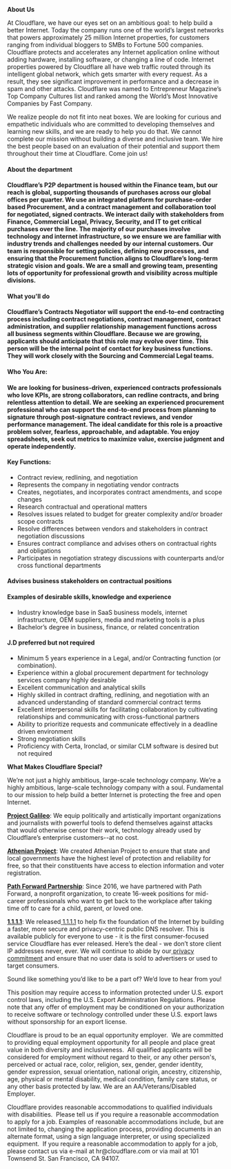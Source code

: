 <div class="content-intro">
	<div><strong>About Us</strong></div>
	<div>
		<p><span style="font-weight: 400;">At Cloudflare, we have our eyes set on an ambitious goal: to help build a better Internet. Today the company runs one of the world’s largest networks that powers approximately 25 million Internet properties, for customers ranging from individual bloggers to SMBs to Fortune 500 companies. Cloudflare protects and accelerates any Internet application online without adding hardware, installing software, or changing a line of code. Internet properties powered by Cloudflare all have web traffic routed through its intelligent global network, which gets smarter with every request. As a result, they see significant improvement in performance and a decrease in spam and other attacks. Cloudflare was named to Entrepreneur Magazine’s Top Company Cultures list and ranked among the World’s Most Innovative Companies by Fast Company.</span><span style="font-weight: 400;">&nbsp;</span></p>
		<p><span style="font-weight: 400;">We realize people do not fit into neat boxes. We are looking for curious and empathetic individuals who are committed to developing themselves and learning new skills, and we are ready to help you do that. We cannot complete our mission without building a diverse and inclusive team. We hire the best people based on an evaluation of their potential and support them throughout their time at Cloudflare. Come join us!&nbsp;</span></p>
	</div>
</div>
<h4><strong>About the department</strong></h4>
<h4>Cloudflare’s P2P department is housed within the Finance team, but our reach is global, supporting thousands of purchases across our global offices per quarter. We use an integrated platform for purchase-order based Procurement, and a contract management and collaboration tool for negotiated, signed contracts. We interact daily with stakeholders from Finance, Commercial Legal, Privacy, Security, and IT to get critical purchases over the line. The majority of our purchases involve technology and internet infrastructure, so we ensure we are familiar with industry trends and challenges needed by our internal customers. Our team is responsible for setting policies, defining new processes, and ensuring that the Procurement function aligns to Cloudflare’s long-term strategic vision and goals. We are a small and growing team, presenting lots of opportunity for professional growth and visibility across multiple divisions.</h4>
<h4><strong>What you'll do</strong></h4>
<h4>Cloudflare’s <strong>Contracts Negotiator </strong>will support the end-to-end contracting process including contract negotiations, contract management, contract administration, and supplier relationship management functions across all business segments within Cloudflare. Because we are growing, applicants should anticipate that this role may evolve over time. This person will be the internal point of contact for key business functions. They will work closely with the Sourcing and Commercial Legal teams.&nbsp;</h4>
<h4><strong>Who You Are:</strong></h4>
<h4>We are looking for business-driven, experienced contracts professionals who love KPIs, are strong collaborators, can redline contracts, and bring relentless attention to detail. We are seeking an experienced procurement professional who can support the end-to-end process from planning to signature through post-signature contract reviews, and vendor performance management. The ideal candidate for this role is a proactive problem solver, fearless, approachable, and adaptable. You enjoy spreadsheets, seek out metrics to maximize value, exercise judgment and operate independently.</h4>
<h4><strong>Key Functions:</strong></h4>
<ul>
	<li>Contract review, redlining, and negotiation</li>
	<li>Represents the company in negotiating vendor contracts</li>
	<li>Creates, negotiates, and incorporates contract amendments, and scope changes</li>
	<li>Research contractual and operational matters</li>
	<li>Resolves issues related to budget for greater complexity and/or broader scope contracts</li>
	<li>Resolve differences between vendors and stakeholders in contract negotiation discussions</li>
	<li>Ensures contract compliance and advises others on contractual rights and obligations</li>
	<li>Participates in negotiation strategy discussions with counterparts and/or cross functional departments</li>
</ul>
<h4><strong>Advises business stakeholders on contractual positions</strong></h4>
<h4><strong>Examples of desirable skills, knowledge and experience</strong></h4>
<ul>
	<li>Industry knowledge base in SaaS business models, internet infrastructure, OEM suppliers, media and marketing tools is a plus</li>
	<li>Bachelor’s degree in business, finance, or related concentration</li>
</ul>
<h4><strong>J.D preferred but not required</strong></h4>
<ul>
	<li>Minimum 5 years experience in a Legal, and/or Contracting function (or combination).</li>
	<li>Experience within a global procurement department for technology services company highly desirable</li>
	<li>Excellent communication and analytical skills</li>
	<li>Highly skilled in contract drafting, redlining, and negotiation with an advanced understanding of standard commercial contract terms</li>
	<li>Excellent interpersonal skills for facilitating collaboration by cultivating relationships and communicating with cross-functional partners</li>
	<li>Ability to prioritize requests and communicate effectively in a deadline driven environment</li>
	<li>Strong negotiation skills</li>
	<li>Proficiency with Certa, Ironclad, or similar CLM software is desired but not required</li>
</ul>
<div class="content-conclusion">
	<p><strong>What Makes Cloudflare Special?</strong></p>
	<p><span style="font-weight: 400;">We’re not just a highly ambitious, large-scale technology company. We’re a highly ambitious, large-scale technology company with a soul. Fundamental to our mission to help build a better Internet is protecting the free and open Internet.</span></p>
	<p><a href="https://blog.cloudflare.com/protecting-free-expression-online/"><strong>Project Galileo</strong></a><span style="font-weight: 400;">: We equip politically and artistically important organizations and journalists with powerful tools to defend themselves against attacks that would otherwise censor their work, technology already used by Cloudflare’s enterprise customers--at no cost.</span></p>
	<p><strong><a href="https://www.cloudflare.com/athenian/">Athenian Project</a></strong><span style="font-weight: 400;">: We created Athenian Project to ensure that state and local governments have the highest level of protection and reliability for free, so that their constituents have access to election information and voter registration.</span></p>
	<p><a href="https://blog.cloudflare.com/tag/path-forward/"><strong>Path Forward Partnership</strong></a><span style="font-weight: 400;">: Since 2016, we have partnered with Path Forward, a nonprofit organization, to create 16-week positions for mid-career professionals who want to get back to the workplace after taking time off to care for a child, parent, or loved one.</span></p>
	<p><a href="https://1.1.1.1/"><strong>1.1.1.1</strong></a><span style="font-weight: 400;">: We released</span><a href="https://1.1.1.1/"> <span style="font-weight: 400;">1.1.1.1</span></a><span style="font-weight: 400;"> to help fix the foundation of the Internet by building a faster, more secure and privacy-centric public DNS resolver. This is available publicly for everyone to use - it is the first consumer-focused service Cloudflare has ever released. Here’s the deal - we don’t store client IP addresses never, ever. We will continue to abide by our</span><a href="https://developers.cloudflare.com/1.1.1.1/privacy/public-dns-resolver"> privacy commitment</a><span style="font-weight: 400;"> and ensure that no user data is sold to advertisers or used to target consumers.</span></p>
	<p><span style="font-weight: 400;">Sound like something you’d like to be a part of? We’d love to hear from you!</span></p>
	<p><span style="font-weight: 400;">This position may require access to information protected under U.S. export control laws, including the U.S. Export Administration Regulations. Please note that any offer of employment may be conditioned on your authorization to receive software or technology controlled under these U.S. export laws without sponsorship for an export license.</span></p>
	<p><span style="font-weight: 400;">Cloudflare is proud to be an equal opportunity employer. &nbsp;We are committed to providing equal employment opportunity for all people and place great value in both diversity and inclusiveness. &nbsp;All qualified applicants will be considered for employment without regard to their, or any other person's, perceived or actual</span> <span style="font-weight: 400;">race, color, religion, sex, gender, gender identity, gender expression, sexual orientation, national origin, ancestry, citizenship, age, physical or mental disability, medical condition, family care status, or any other basis protected by law. </span><span style="font-weight: 400;">We are an AA/Veterans/Disabled Employer.</span></p>
	<p><span style="font-weight: 400;">Cloudflare provides reasonable accommodations to qualified individuals with disabilities. &nbsp;Please tell us if you require a reasonable accommodation to apply for a job. Examples of reasonable accommodations include, but are not limited to, changing the application process, providing documents in an alternate format, using a sign language interpreter, or using specialized equipment. &nbsp;If you require a reasonable accommodation to apply for a job, please contact us via e-mail at </span><span style="font-weight: 400;">hr@cloudflare.com</span><span style="font-weight: 400;"> or via mail at 101 Townsend St. San Francisco, CA 94107.</span></p>
</div>